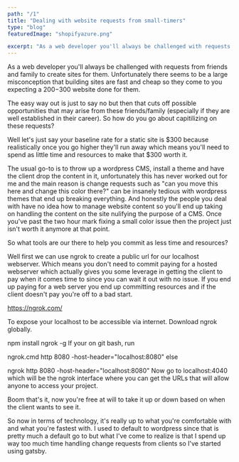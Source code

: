 ```yaml
---
path: "/1"
title: "Dealing with website requests from small-timers"
type: "blog"
featuredImage: "shopifyazure.png"

excerpt: "As a web developer you'll always be challenged with requests from friends and family to create sites for them, unfortunately they aren't the people with money but they do present opportunities so how would you capitlize on that without sacrificing time and money"
---
```


As a web developer you'll always be challenged with requests from friends and family to create sites for them. Unfortunately there seems to be a large misconception that building sites are fast and cheap so they come to you expecting a $200-$300 website done for them.

The easy way out is just to say no but then that cuts off possible opportunities that may arise from these friends/family (especially if they are well established in their career). So how do you go about capitilizing on these requests?

Well let's just say your baseline rate for a static site is $300 because realistically once you go higher they'll run away which means you'll need to spend as little time and resources to make that $300 worth it.

The usual go-to is to throw up a wordpress CMS, install a theme and have the client drop the content in it, unfortunately this has never worked out for me and the main reason is change requests such as "can you move this here and change this color there?" can be insanely tedious with wordpress themes that end up breaking everything. And honestly the people you deal with have no idea how to manage website content so you'll end up taking on handling the content on the site nulifying the purpose of a CMS. Once you've past the two hour mark fixing a small color issue then the project just isn't worth it anymore at that point.

So what tools are our there to help you commit as less time and resources?

Well first we can use ngrok to create a public url for our localhost webserver. Which means you don't need to commit paying for a hosted webserver which actually gives you some leverage in getting the client to pay when it comes time to since you can wait it out with no issue. If you end up paying for a web server you end up committing resources and if the client doesn't pay you're off to a bad start.

https://ngrok.com/

To expose your localhost to be accessible via internet. Download ngrok globally.

npm install ngrok -g
If your on git bash, run

ngrok.cmd http 8080 -host-header="localhost:8080"
else

ngrok http 8080 -host-header="localhost:8080"
Now go to localhost:4040 which will be the ngrok interface where you can get the URLs that will allow anyone to access your project.

Boom that's it, now you're free at will to take it up or down based on when the client wants to see it.

So now in terms of technology, it's really up to what you're comfortable with and what you're fastest with. I used to default to wordpress since that is pretty much a default go to but what I've come to realize is that I spend up way too much time handling change requests from clients so I've started using gatsby.
